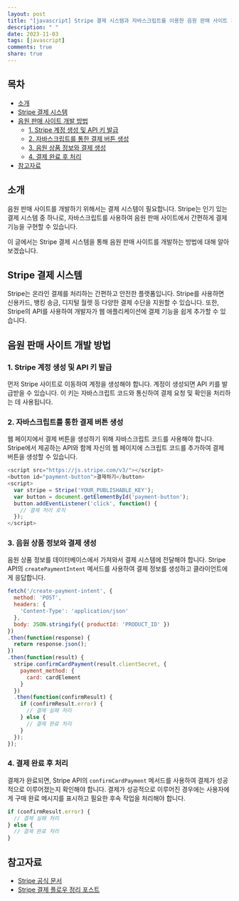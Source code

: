 ```yaml
---
layout: post
title: "[javascript] Stripe 결제 시스템과 자바스크립트를 이용한 음원 판매 사이트 개발 방법"
description: " "
date: 2023-11-03
tags: [javascript]
comments: true
share: true
---
```


## 목차
- [소개](#소개)
- [Stripe 결제 시스템](#stripe-결제-시스템)
- [음원 판매 사이트 개발 방법](#음원-판매-사이트-개발-방법)
  - [1. Stripe 계정 생성 및 API 키 발급](#1-stripe-계정-생성-및-api-키-발급)
  - [2. 자바스크립트를 통한 결제 버튼 생성](#2-자바스크립트를-통한-결제-버튼-생성)
  - [3. 음원 상품 정보와 결제 생성](#3-음원-상품-정보와-결제-생성)
  - [4. 결제 완료 후 처리](#4-결제-완료-후-처리)
- [참고자료](#참고자료)

## 소개
음원 판매 사이트를 개발하기 위해서는 결제 시스템이 필요합니다. Stripe는 인기 있는 결제 시스템 중 하나로, 자바스크립트를 사용하여 음원 판매 사이트에서 간편하게 결제 기능을 구현할 수 있습니다.

이 글에서는 Stripe 결제 시스템을 통해 음원 판매 사이트를 개발하는 방법에 대해 알아보겠습니다.

## Stripe 결제 시스템
Stripe는 온라인 결제를 처리하는 간편하고 안전한 플랫폼입니다. Stripe를 사용하면 신용카드, 뱅킹 송금, 디지털 월렛 등 다양한 결제 수단을 지원할 수 있습니다. 또한, Stripe의 API를 사용하여 개발자가 웹 애플리케이션에 결제 기능을 쉽게 추가할 수 있습니다.

## 음원 판매 사이트 개발 방법

### 1. Stripe 계정 생성 및 API 키 발급
먼저 Stripe 사이트로 이동하여 계정을 생성해야 합니다. 계정이 생성되면 API 키를 발급받을 수 있습니다. 이 키는 자바스크립트 코드와 통신하여 결제 요청 및 확인을 처리하는 데 사용됩니다.

### 2. 자바스크립트를 통한 결제 버튼 생성
웹 페이지에서 결제 버튼을 생성하기 위해 자바스크립트 코드를 사용해야 합니다. Stripe에서 제공하는 API와 함께 자신의 웹 페이지에 스크립트 코드를 추가하여 결제 버튼을 생성할 수 있습니다.

```javascript
<script src="https://js.stripe.com/v3/"></script>
<button id="payment-button">결제하기</button>
<script>
  var stripe = Stripe('YOUR_PUBLISHABLE_KEY');
  var button = document.getElementById('payment-button');
  button.addEventListener('click', function() {
    // 결제 처리 로직
  });
</script>
```

### 3. 음원 상품 정보와 결제 생성
음원 상품 정보를 데이터베이스에서 가져와서 결제 시스템에 전달해야 합니다. Stripe API의 `createPaymentIntent` 메서드를 사용하여 결제 정보를 생성하고 클라이언트에게 응답합니다.

```javascript
fetch('/create-payment-intent', {
  method: 'POST',
  headers: {
    'Content-Type': 'application/json'
  },
  body: JSON.stringify({ productId: 'PRODUCT_ID' })
})
.then(function(response) {
  return response.json();
})
.then(function(result) {
  stripe.confirmCardPayment(result.clientSecret, {
    payment_method: {
      card: cardElement
    }
  })
  .then(function(confirmResult) {
    if (confirmResult.error) {
      // 결제 실패 처리
    } else {
      // 결제 완료 처리
    }
  });
});
```

### 4. 결제 완료 후 처리
결제가 완료되면, Stripe API의 `confirmCardPayment` 메서드를 사용하여 결제가 성공적으로 이루어졌는지 확인해야 합니다. 결제가 성공적으로 이루어진 경우에는 사용자에게 구매 완료 메시지를 표시하고 필요한 후속 작업을 처리해야 합니다.

```javascript
if (confirmResult.error) {
  // 결제 실패 처리
} else {
  // 결제 완료 처리
}
```

## 참고자료
- [Stripe 공식 문서](https://stripe.com/docs)
- [Stripe 결제 플로우 정리 포스트](https://stripe.com/docs/payments/getting-started)
